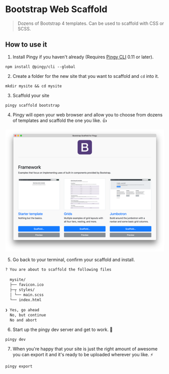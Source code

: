 # Bootstrap Web Scaffold

> Dozens of Bootstrap 4 templates. Can be used to scaffold with CSS or SCSS.

## How to use it

1.  Install Pingy if you haven't already (Requires [Pingy CLI](https://github.com/pingyhq/pingy-cli) 0.11 or later).

```
npm install @pingy/cli --global
```

2. Create a folder for the new site that you want to scaffold and `cd` into it.

```
mkdir mysite && cd mysite
```

3. Scaffold your site

```
pingy scaffold bootstrap
```

4. Pingy will open your web browser and allow you to choose from dozens of templates and scaffold the one you like. 👍

<img src="assets/screenshots/pingy-bootstrap-scaffold.png" width="1110">

5. Go back to your terminal, confirm your scaffold and install.

```
? You are about to scaffold the following files

  mysite/
  ├── favicon.ico
  ├─┬ styles/
  │ └── main.scss
  └── index.html

❯ Yes, go ahead
  No, but continue
  No and abort
```

6. Start up the pingy dev server and get to work. 💪

```
pingy dev
```

7. When you're happy that your site is just the right amount of awesome you can export it and it's ready to be uploaded wherever you like. ⚡️

```
pingy export
```